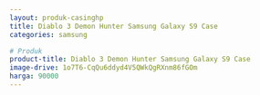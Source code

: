 ```yaml
---
layout: produk-casinghp
title: Diablo 3 Demon Hunter Samsung Galaxy S9 Case
categories: samsung

# Produk
product-title: Diablo 3 Demon Hunter Samsung Galaxy S9 Case
image-drive: 1o7T6-CqQu6ddyd4V5QWkQgRXnm86fGOm
harga: 90000
---
```

